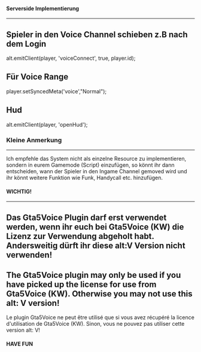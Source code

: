 #### Serverside Implementierung
---

## Spieler in den Voice Channel schieben z.B nach dem Login
alt.emitClient(player, 'voiceConnect', true, player.id);

## Für Voice Range
player.setSyncedMeta('voice',"Normal");

## Hud
alt.emitClient(player, 'openHud');

### Kleine Anmerkung
---
Ich empfehle das System nicht als einzelne Resource zu implementieren, sondern in eurem Gamemode (Script) einzufügen, so könnt ihr dann entscheiden, wann der Spieler in den Ingame Channel gemoved wird und ihr könnt weitere Funktion wie Funk, Handycall etc. hinzufügen.

#### WICHTIG!

---
Das Gta5Voice Plugin darf erst verwendet werden, wenn ihr euch bei Gta5Voice (KW) die Lizenz zur Verwendung abgeholt habt. Andersweitig dürft ihr diese alt:V Version nicht verwenden!
---
The Gta5Voice plugin may only be used if you have picked up the license for use from Gta5Voice (KW). Otherwise you may not use this alt: V version!
---
Le plugin Gta5Voice ne peut être utilisé que si vous avez récupéré la licence d'utilisation de Gta5Voice (KW). Sinon, vous ne pouvez pas utiliser cette version alt: V!


#### HAVE FUN